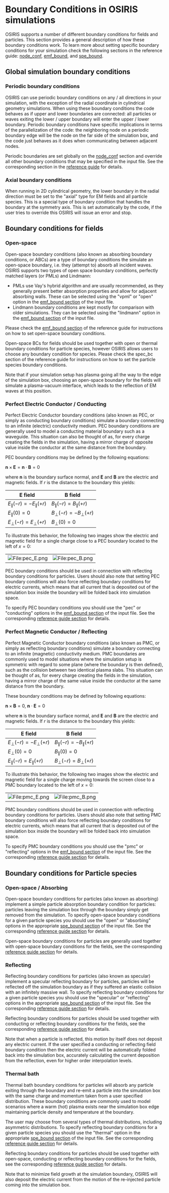 # Boundary Conditions in OSIRIS simulations

OSIRIS supports a number of different boundary conditions for fields and
particles. This section provides a general description of how these
boundary conditions work. To learn more about setting specific boundary
conditions for your simulation check the following sections in the
reference guide:
[node_conf](../reference/Node_Configuration.md),
[emf_bound](../reference/Electro-Magnetic_Field_Boundaries.md),
and [spe_bound](../reference/Species_Boundary.md).

## Global simulation boundary conditions

### Periodic boundary conditions

OSIRIS can use periodic boundary conditions on any / all directions in
your simulation, with the exception of the radial coordinate in
cylindrical geometry simulations. When using these boundary conditions
the code behaves as if upper and lower boundaries are connected: all
particles or waves exiting the lower / upper boundary will enter the
upper / lower boundary. Periodic boundary conditions have specific
implications in terms of the parallelization of the code: the
neighboring node on a periodic boundary edge will be the node on the far
side of the simulation box, and the code just behaves as it does when
communicating between adjacent nodes.

Periodic boundaries are set globally on the
[node_conf](../reference/Node_Configuration.md) section and
override all other boundary conditions that may be specified in the
input file. See the corresponding section in the [reference
guide](../reference/Node_Configuration.md) for details.

### Axial boundary conditions

When running in 2D cylindrical geometry, the lower boundary in the
radial direction must be set to the "axial" type for EM fields and all
particle species. This is a special type of boundary condition that
handles the boundary at the symmetry axis. This is set automatically by
the code, if the user tries to override this OSIRIS will issue an error
and stop.

## Boundary conditions for fields

### Open-space

Open-space boundary conditions (also known as absorbing boundary
conditions, or ABCs) are a type of boundary conditions the simulate an
open-space boundary, i.e. they (attempt to) absorb all incident waves.
OSIRIS supports two types of open space boundary conditions, perfectly
matched layers (or PMLs) and Lindmann:

* PMLs use Vay's hybrid algorithm and are usually recommended, as they
  generally present better absorption properties and allow for adjacent
  absorbing walls. These can be selected using the "vpml" or "open"
  option in the [emf_bound section](../reference/Electro-Magnetic_Field_Boundaries.md)
  of the input file.
* Lindmann boundary conditions are kept mostly for comparison with older
  simulations. They can be selected using the "lindmann" option in the
  [emf_bound section](../reference/Electro-Magnetic_Field_Boundaries.md)
  of the input file.

Please check the [emf_bound section](../reference/Electro-Magnetic_Field_Boundaries.md)
of the reference guide for instructions on how to set open-space
boundary conditions.

Open-space BCs for fields should be used together with open or thermal
boundary conditions for particle species, however OSIRIS allows users to
choose any boundary condition for species. Please check the spec_bc
section of the reference guide for instructions on how to set the
particle species boundary conditions.

Note that if your simulation setup has plasma going all the way to the
edge of the simulation box, choosing an open-space boundary for the
fields will simulate a plasma-vacuum interface, which leads to the
reflection of EM waves at this position.

### Perfect Electric Conductor / Conducting

Perfect Electric Conductor boundary conditions (also known as PEC, or
simply as conducting boundary conditions) simulate a boundary connecting
to an infinite (electric) conductivity medium. PEC boundary conditions
are generally used to model a conducting material boundary such as a
waveguide. This situation can also be thought of as, for every charge
creating the fields in the simulation, having a mirror charge of
opposite value inside the conductor at the same distance from the
boundary.

PEC boundary conditions may be defined by the following equations:

$\mathbf{n} \times \mathbf{E} = \mathbf{n} \cdot \mathbf{B} = 0$

where $\mathbf{n}$ is the boundary surface normal, and $\mathbf{E}$ and
$\mathbf{B}$ are the electric and magnetic fields. If $r$ is the
distance to the boundary this yields:

| E field                              | B field                             |
|--------------------------------------|-------------------------------------|
| $E_\parallel(-r) = -E_\parallel(+r)$ | $B_\parallel(-r) = B_\parallel(+r)$ |
| $E_\parallel(0) = 0$                 | $B_\perp(-r) = -B_\perp(+r)$        |
| $E_\perp(-r) = E_\perp(+r)$          | $B_\perp(0) = 0$                    |

To illustrate this behavior, the following two images show the electric
and magnetic field for a single charge close to a PEC boundary located
to the left of $x = 0$:

|                                                 |                                                 |
|-------------------------------------------------|-------------------------------------------------|
| ![<File:pec_E.png>](pec_E.png "File:pec_E.png") | ![<File:pec_B.png>](pec_B.png "File:pec_B.png") |

PEC boundary conditions should be used in connection with reflecting
boundary conditions for particles. Users should also note that setting
PEC boundary conditions will also force reflecting boundary conditions
for electric currents, which means that all current that is deposited
out of the simulation box inside the boundary will be folded back into
simulation space.

To specify PEC boundary conditions you should use the "pec" or
"conducting" options in the [emf_bound section](../reference/Electro-Magnetic_Field_Boundaries.md)
of the input file. See the corresponding [reference guide
section](../reference/Electro-Magnetic_Field_Boundaries.md)
for details.

### Perfect Magnetic Conductor / Reflecting

Perfect Magnetic Conductor boundary conditions (also known as PMC, or
simply as reflecting boundary conditions) simulate a boundary connecting
to an infinite (magnetic) conductivity medium. PMC boundaries are
commonly used to model situations where the simulation setup is
symmetric with regard to some plane (where the boundary is then
defined), such as the collision between two identical plasma slabs. This
situation can be thought of as, for every charge creating the fields in
the simulation, having a mirror charge of the same value inside the
conductor at the same distance from the boundary.

These boundary conditions may be defined by following equations:

$\mathbf{n} \times \mathbf{B} = 0$, $\mathbf{n} \cdot \mathbf{E} = 0$

where $\mathbf{n}$ is the boundary surface normal, and $\mathbf{E}$ and
$\mathbf{B}$ are the electric and magnetic fields. If $r$ is the
distance to the boundary this yields:

| E field                             | B field                              |
|-------------------------------------|--------------------------------------|
| $E_\perp(-r) = -E_\perp(+r)$        | $B_\parallel(-r) = -B_\parallel(+r)$ |
| $E_\perp(0) = 0$                    | $B_\parallel(0) = 0$                 |
| $E_\parallel(-r) = E_\parallel(+r)$ | $B_\perp(-r) = B_\perp(+r)$          |

To illustrate this behavior, the following two images show the electric
and magnetic field for a single charge moving towards the screen close
to a PMC boundary located to the left of $x = 0$:

|                                                 |                                                 |
|-------------------------------------------------|-------------------------------------------------|
| ![<File:pmc_E.png>](pmc_E.png "File:pmc_E.png") | ![<File:pmc_B.png>](pmc_B.png "File:pmc_B.png") |

PMC boundary conditions should be used in connection with reflecting
boundary conditions for particles. Users should also note that setting
PMC boundary conditions will also force reflecting boundary conditions
for electric currents, which means that all current that is deposited
out of the simulation box inside the boundary will be folded back into
simulation space.

To specify PMC boundary conditions you should use the "pmc" or
"reflecting" options in the [emf_bound section](../reference/Electro-Magnetic_Field_Boundaries.md)
of the input file. See the corresponding [reference guide section](../reference/Electro-Magnetic_Field_Boundaries.md)
for details.

## Boundary conditions for Particle species

### Open-space / Absorbing

Open-space boundary conditions for particles (also known as absorbing)
implement a simple particle absorption boundary condition for particles:
particles leaving the simulation box through the boundary simply get
removed from the simulation. To specify open-space boundary conditions
for a given particle species you should use the "open" or "absorbing"
options in the appropriate [spe_bound section](../reference/Species_Boundary.md) of the input
file. See the corresponding [reference guide section](../reference/Species_Boundary.md) for details.

Open-space boundary conditions for particles are generally used together
with open-space boundary conditions for the fields, see the
corresponding [reference guide section](../reference/Electro-Magnetic_Field_Boundaries.md)
for details.

### Reflecting

Reflecting boundary conditions for particles (also known as specular)
implement a specular reflecting boundary for particles, particles will
be reflected off the simulation boundary as if they suffered an elastic
collision with an infinitely massive wall. To specify reflecting
boundary conditions for a given particle species you should use the
"specular" or "reflecting" options in the appropriate [spe_bound section](../reference/Species_Boundary.md) of the input
file. See the corresponding [reference guide
section](../reference/Species_Boundary.md) for details.

Reflecting boundary conditions for particles should be used together
with conducting or reflecting boundary conditions for the fields, see
the corresponding [reference guide section](../reference/Electro-Magnetic_Field_Boundaries.md)
for details.

Note that when a particle is reflected, this motion by itself does not
deposit any electric current. If the user specified a conducting or
reflecting field boundary condition then the electric current will be
automatically folded back into the simulation box, accurately
calculating the current deposition from the reflection, even for higher
order interpolation levels.

### Thermal bath

Thermal bath boundary conditions for particles will absorb any particle
exiting through the boundary and re-emit a particle into the simulation
box with the same charge and momentum taken from a user specified
distribution. These boundary conditions are commonly used to model
scenarios where a warm (hot) plasma exists near the simulation box edge
maintaining particle density and temperature at the boundary.

The user may choose from several types of thermal distributions,
including asymmetric distributions. To specify reflecting boundary
conditions for a given particle species you should use the "thermal"
option in the appropriate [spe_bound section](../reference/Species_Boundary.md) of the input
file. See the corresponding [reference guide section](../reference/Species_Boundary.md) for details.

Reflecting boundary conditions for particles should be used together
with open-space, conducting or reflecting boundary conditions for the
fields, see the corresponding [reference guide section](../reference/Electro-Magnetic_Field_Boundaries.md)
for details.

Note that to minimize field growth at the simulation boundary, OSIRIS
will also deposit the electric current from the motion of the
re-injected particle coming into the simulation box.
